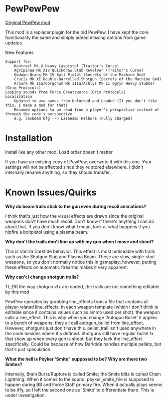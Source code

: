 # PewPewPew
[Original PewPew mod](https://www.nexusmods.com/warhammer40kdarktide/mods/174)

This mod is a replacer plugin for the old PewPew. I have kept the core functionality the same and simply added missing options from game updates.

New Features

    Support for:
        Kantrael Mk X Heavy Laspistol (Traitor's Curse)
        Agripinaa Mk XIV Quickdraw Stub Revolver (Traitor's Curse)
        Godwyn-Branx Mk IV Bolt Pistol (Secrets of the Machine God)
        Crucis Mk XI Double-Barrelled Shotgun (Secrets of the Machine God)
        Krourk Mk IIa/Gorgonum Mk IIIa/Achlys Mk II Ogryn Heavy Stubber (Grim Protocols)
    Looping sounds from Force Greatswords (Grim Protocols)
    Localization
        Updated to use names from Unlocked and Loaded (If you don't like this, I made a mod for that﻿﻿)
        Renamed options to be read from a player's perspective instead of through the code's perspective
        e.g. lasbeam bfg --> Lasbeam: Helbore (Fully Charged)


# Installation
Install like any other mod. Load order doesn't matter.

If you have an existing copy of PewPew, overwrite it with this one. Your settings will not be affected since they're stored elsewhere. I didn't internally rename anything, so they should transfer.

# Known Issues/Quirks
**Why do beam trails stick to the gun even during recoil animations?**

I think that's just how the visual effects are drawn since the original weapons don't have much recoil. Don't know if there's anything I can do about that. If you don't know what I mean, look at what happens if you hipfire a boltpistol using a plasma beam.

**Why don't the trails don't line up with my gun when I move and shoot?**

This is Vanilla Darktide behavior. This effect is most noticeable with trails such as the Shotgun Slug and Plasma Beam. These are slow, single-shot weapons, so you don't normally notice this in gameplay; however, putting these effects on automatic firearms makes it very apparent.

**Why can't I change shotgun trails?**

TL;DR the way shotgun vfx are coded, the trails are not something editable by this mod

PewPew operates by grabbing line_effects from a file that contains all player-related line_effects. In each weapon template (which I don't think is editable since it contains values such as ammo used per shot), the weapon calls a line_effect. This is why when you change 'Autogun Bullet' it applies to a bunch of weapons; they all call autogun_bullet from line_effect. However, shotguns just don't have this. pellet_trail isn't used anywhere in the code besides where it's defined. Shotguns still have regular bullet fx that show up when every gun is shoot, but they lack the line_effect specifically. Could be because of how Darktide handles multiple pellets, but that's just speculation.

**What the hell is Psyker 'Smite" supposed to be? Why are there two Smites?**

Internally, Brain Burst/Rupture is called Smite; the Smite blitz is called Chain Lightning. When it comes to the sound, psyker_smite_fire is supposed to happen during BB and Force Staff primary fire. When it actually plays seems to be iffy, so I left the second one as 'Smite' to differentiate them. This is under investigation. 

